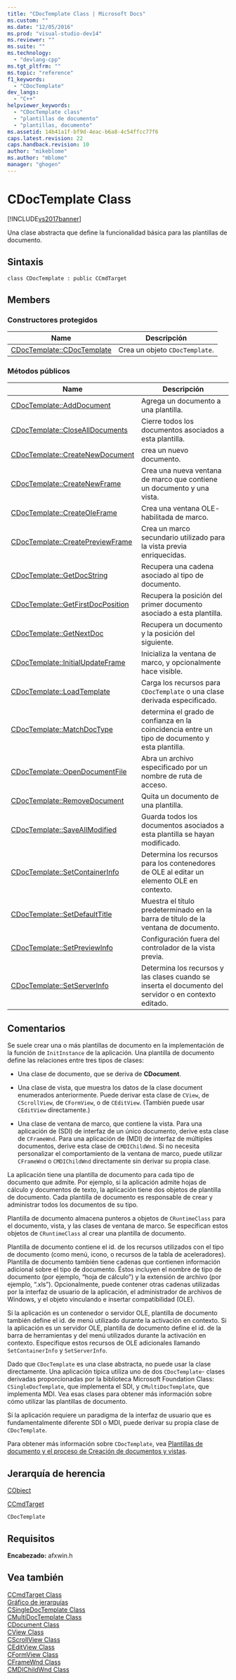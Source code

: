 ```yaml
---
title: "CDocTemplate Class | Microsoft Docs"
ms.custom: ""
ms.date: "12/05/2016"
ms.prod: "visual-studio-dev14"
ms.reviewer: ""
ms.suite: ""
ms.technology: 
  - "devlang-cpp"
ms.tgt_pltfrm: ""
ms.topic: "reference"
f1_keywords: 
  - "CDocTemplate"
dev_langs: 
  - "C++"
helpviewer_keywords: 
  - "CDocTemplate class"
  - "plantillas de documento"
  - "plantillas, documento"
ms.assetid: 14b41a1f-bf9d-4eac-b6a8-4c54ffcc77f6
caps.latest.revision: 22
caps.handback.revision: 10
author: "mikeblome"
ms.author: "mblome"
manager: "ghogen"
---
```

# CDocTemplate Class
[!INCLUDE[vs2017banner](../../assembler/inline/includes/vs2017banner.md)]

Una clase abstracta que define la funcionalidad básica para las plantillas de documento.  
  
## Sintaxis  
  
```  
class CDocTemplate : public CCmdTarget  
```  
  
## Members  
  
### Constructores protegidos  
  
|Name|Descripción|  
|----------|-----------------|  
|[CDocTemplate::CDocTemplate](../Topic/CDocTemplate::CDocTemplate.md)|Crea un objeto `CDocTemplate`.|  
  
### Métodos públicos  
  
|Name|Descripción|  
|----------|-----------------|  
|[CDocTemplate::AddDocument](../Topic/CDocTemplate::AddDocument.md)|Agrega un documento a una plantilla.|  
|[CDocTemplate::CloseAllDocuments](../Topic/CDocTemplate::CloseAllDocuments.md)|Cierre todos los documentos asociados a esta plantilla.|  
|[CDocTemplate::CreateNewDocument](../Topic/CDocTemplate::CreateNewDocument.md)|crea un nuevo documento.|  
|[CDocTemplate::CreateNewFrame](../Topic/CDocTemplate::CreateNewFrame.md)|Crea una nueva ventana de marco que contiene un documento y una vista.|  
|[CDocTemplate::CreateOleFrame](../Topic/CDocTemplate::CreateOleFrame.md)|Crea una ventana OLE\- habilitada de marco.|  
|[CDocTemplate::CreatePreviewFrame](../Topic/CDocTemplate::CreatePreviewFrame.md)|Crea un marco secundario utilizado para la vista previa enriquecidas.|  
|[CDocTemplate::GetDocString](../Topic/CDocTemplate::GetDocString.md)|Recupera una cadena asociado al tipo de documento.|  
|[CDocTemplate::GetFirstDocPosition](../Topic/CDocTemplate::GetFirstDocPosition.md)|Recupera la posición del primer documento asociado a esta plantilla.|  
|[CDocTemplate::GetNextDoc](../Topic/CDocTemplate::GetNextDoc.md)|Recupera un documento y la posición del siguiente.|  
|[CDocTemplate::InitialUpdateFrame](../Topic/CDocTemplate::InitialUpdateFrame.md)|Inicializa la ventana de marco, y opcionalmente hace visible.|  
|[CDocTemplate::LoadTemplate](../Topic/CDocTemplate::LoadTemplate.md)|Carga los recursos para `CDocTemplate` o una clase derivada especificado.|  
|[CDocTemplate::MatchDocType](../Topic/CDocTemplate::MatchDocType.md)|determina el grado de confianza en la coincidencia entre un tipo de documento y esta plantilla.|  
|[CDocTemplate::OpenDocumentFile](../Topic/CDocTemplate::OpenDocumentFile.md)|Abra un archivo especificado por un nombre de ruta de acceso.|  
|[CDocTemplate::RemoveDocument](../Topic/CDocTemplate::RemoveDocument.md)|Quita un documento de una plantilla.|  
|[CDocTemplate::SaveAllModified](../Topic/CDocTemplate::SaveAllModified.md)|Guarda todos los documentos asociados a esta plantilla se hayan modificado.|  
|[CDocTemplate::SetContainerInfo](../Topic/CDocTemplate::SetContainerInfo.md)|Determina los recursos para los contenedores de OLE al editar un elemento OLE en contexto.|  
|[CDocTemplate::SetDefaultTitle](../Topic/CDocTemplate::SetDefaultTitle.md)|Muestra el título predeterminado en la barra de título de la ventana de documento.|  
|[CDocTemplate::SetPreviewInfo](../Topic/CDocTemplate::SetPreviewInfo.md)|Configuración fuera del controlador de la vista previa.|  
|[CDocTemplate::SetServerInfo](../Topic/CDocTemplate::SetServerInfo.md)|Determina los recursos y las clases cuando se inserta el documento del servidor o en contexto editado.|  
  
## Comentarios  
 Se suele crear una o más plantillas de documento en la implementación de la función de `InitInstance` de la aplicación.  Una plantilla de documento define las relaciones entre tres tipos de clases:  
  
-   Una clase de documento, que se deriva de **CDocument**.  
  
-   Una clase de vista, que muestra los datos de la clase document enumerados anteriormente.  Puede derivar esta clase de `CView`, de `CScrollView`, de `CFormView`, o de `CEditView`.  \(También puede usar `CEditView` directamente.\)  
  
-   Una clase de ventana de marco, que contiene la vista.  Para una aplicación de \(SDI\) de interfaz de un único documento, derive esta clase de `CFrameWnd`.  Para una aplicación de \(MDI\) de interfaz de múltiples documentos, derive esta clase de `CMDIChildWnd`.  Si no necesita personalizar el comportamiento de la ventana de marco, puede utilizar `CFrameWnd` o `CMDIChildWnd` directamente sin derivar su propia clase.  
  
 La aplicación tiene una plantilla de documento para cada tipo de documento que admite.  Por ejemplo, si la aplicación admite hojas de cálculo y documentos de texto, la aplicación tiene dos objetos de plantilla de documento.  Cada plantilla de documento es responsable de crear y administrar todos los documentos de su tipo.  
  
 Plantilla de documento almacena punteros a objetos de `CRuntimeClass` para el documento, vista, y las clases de ventana de marco.  Se especifican estos objetos de `CRuntimeClass` al crear una plantilla de documento.  
  
 Plantilla de documento contiene el id. de los recursos utilizados con el tipo de documento \(como menú, icono, o recursos de la tabla de aceleradores\).  Plantilla de documento también tiene cadenas que contienen información adicional sobre el tipo de documento.  Éstos incluyen el nombre de tipo de documento \(por ejemplo, “hoja de cálculo”\) y la extensión de archivo \(por ejemplo, “.xls”\).  Opcionalmente, puede contener otras cadenas utilizadas por la interfaz de usuario de la aplicación, el administrador de archivos de Windows, y el objeto vinculando e insertar compatibilidad \(OLE\).  
  
 Si la aplicación es un contenedor o servidor OLE, plantilla de documento también define el id. de menú utilizado durante la activación en contexto.  Si la aplicación es un servidor OLE, plantilla de documento define el id. de la barra de herramientas y del menú utilizados durante la activación en contexto.  Especifique estos recursos de OLE adicionales llamando `SetContainerInfo` y `SetServerInfo`.  
  
 Dado que `CDocTemplate` es una clase abstracta, no puede usar la clase directamente.  Una aplicación típica utiliza uno de dos `CDocTemplate`\- clases derivadas proporcionadas por la biblioteca Microsoft Foundation Class: `CSingleDocTemplate`, que implementa el SDI, y `CMultiDocTemplate`, que implementa MDI.  Vea esas clases para obtener más información sobre cómo utilizar las plantillas de documento.  
  
 Si la aplicación requiere un paradigma de la interfaz de usuario que es fundamentalmente diferente SDI o MDI, puede derivar su propia clase de `CDocTemplate`.  
  
 Para obtener más información sobre `CDocTemplate`, vea [Plantillas de documento y el proceso de Creación de documentos y vistas](../../mfc/document-templates-and-the-document-view-creation-process.md).  
  
## Jerarquía de herencia  
 [CObject](../../mfc/reference/cobject-class.md)  
  
 [CCmdTarget](../../mfc/reference/ccmdtarget-class.md)  
  
 `CDocTemplate`  
  
## Requisitos  
 **Encabezado:** afxwin.h  
  
## Vea también  
 [CCmdTarget Class](../../mfc/reference/ccmdtarget-class.md)   
 [Gráfico de jerarquías](../../mfc/hierarchy-chart.md)   
 [CSingleDocTemplate Class](../../mfc/reference/csingledoctemplate-class.md)   
 [CMultiDocTemplate Class](../../mfc/reference/cmultidoctemplate-class.md)   
 [CDocument Class](../../mfc/reference/cdocument-class.md)   
 [CView Class](../../mfc/reference/cview-class.md)   
 [CScrollView Class](../../mfc/reference/cscrollview-class.md)   
 [CEditView Class](../../mfc/reference/ceditview-class.md)   
 [CFormView Class](../../mfc/reference/cformview-class.md)   
 [CFrameWnd Class](../../mfc/reference/cframewnd-class.md)   
 [CMDIChildWnd Class](../../mfc/reference/cmdichildwnd-class.md)